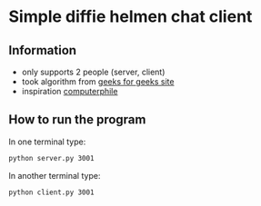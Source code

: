 # Simple diffie helmen chat client

## Information

- only supports 2 people (server, client)
- took algorithm from [geeks for geeks site](https://www.geeksforgeeks.org/implementation-diffie-hellman-algorithm/)
- inspiration [computerphile](https://www.youtube.com/watch?v=NmM9HA2MQGI)

## How to run the program

In one terminal type:

```bash
python server.py 3001
```

In another terminal type:

```bash
python client.py 3001
```
